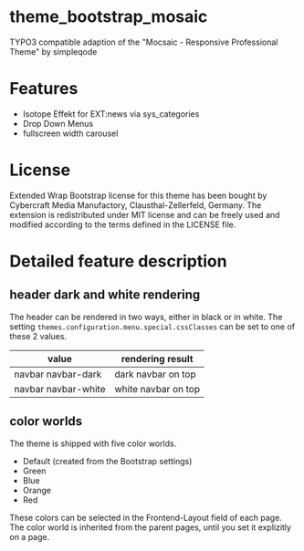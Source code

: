 # theme_bootstrap_mosaic
TYPO3 compatible adaption of the "Mocsaic - Responsive Professional Theme" by simpleqode

# Features

* Isotope Effekt for EXT:news via sys_categories
* Drop Down Menus
* fullscreen width carousel

# License
Extended Wrap Bootstrap license for this theme has been bought by Cybercraft Media Manufactory, Clausthal-Zellerfeld, Germany.
The extension is redistributed under MIT license and can be freely used and modified according to the terms defined in the LICENSE file.

# Detailed feature description

## header dark and white rendering

The header can be rendered in two ways, either in black or in white.
The setting ```themes.configuration.menu.special.cssClasses``` can be set to one of these 2 values.


| value               | rendering result    |
|---------------------|---------------------|
| navbar navbar-dark  | dark navbar on top  |
| navbar navbar-white | white navbar on top |


## color worlds

The theme is shipped with five color worlds.

* Default (created from the Bootstrap settings)
* Green
* Blue
* Orange
* Red

These colors can be selected in the Frontend-Layout field of each page.
The color world is inherited from the parent pages, until you set it explizitly on a page.